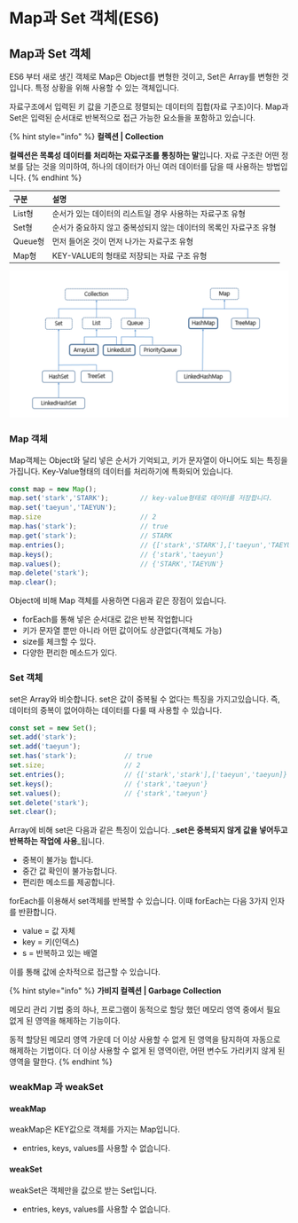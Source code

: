 # Map과 Set 객체\(ES6\)

## Map과 Set 객체

 ES6 부터 새로 생긴 객체로 Map은 Object를 변형한 것이고, Set은 Array를 변형한 것입니다. 특정 상황을 위해 사용할 수 있는 객체입니다.

자료구조에서 입력된 키 값을 기준으로 정렬되는 데이터의 집합\(자료 구조\)이다. Map과 Set은 입력된 순서대로 반복적으로 접근 가능한 요소들을 포함하고 있습니다. 

{% hint style="info" %}
**컬렉션 \| Collection**

**컬렉션은 목록성 데이터를 처리하는 자료구조를 통칭하는 말**입니다. 자료 구조란 어떤 정보를 담는 것을 의미하여, 하나의 데이터가 아닌 여러 데이터를 담을 때 사용하는 방법입니다.
{% endhint %}

| 구분  | 설명  |
| :--- | :--- |
| List형 | 순서가 있는 데이터의 리스트일 경우 사용하는 자료구조 유형 |
| Set형 | 순서가 중요하지 않고 중복성되지 않는 데이터의 목록인 자료구조 유형  |
| Queue형 | 먼저 들어온 것이 먼저 나가는 자료구조 유형  |
| Map형 | KEY-VALUE의 형태로 저장되는 자료 구조 유형  |

![&#xC790;&#xB8CC;&#xAD6C;&#xC870; &#xC720;&#xD615; ](../../../.gitbook/assets/2019-08-24-1.19.48.png)

### Map 객체

 Map객체는 Object와 달리 넣은 순서가 기억되고, 키가 문자열이 아니어도 되는 특징을 가집니다. Key-Value형태의 데이터를 처리하기에 특화되어 있습니다.

```javascript
const map = new Map();
map.set('stark','STARK');        // key-value형태로 데이터를 저장합니다.
map.set('taeyun','TAEYUN');
map.size                         // 2
map.has('stark');                // true
map.get('stark');                // STARK
map.entries();                   // {['stark','STARK'],['taeyun','TAEYUN']}
map.keys();                      // {'stark','taeyun'}
map.values();                    // {'STARK','TAEYUN'}
map.delete('stark');             
map.clear();
```

Object에 비해 Map 객체를 사용하면 다음과 같은 장점이 있습니다.

* forEach를 통해 넣은 순서대로 값은 반복 작업합니다
* 키가 문자열 뿐만 아니라 어떤 값이어도 상관없다\(객체도 가능\)
* size를 체크할 수 있다.
* 다양한 편리한 메소드가 있다.

### Set 객체

 set은 Array와 비슷합니다. set은 값이 중복될 수 없다는 특징을 가지고있습니다. 즉, 데이터의 중복이 없어야하는 데이터를 다룰 때 사용할 수 있습니다. 

```javascript
const set = new Set();
set.add('stark');
set.add('taeyun');
set.has('stark');            // true
set.size;                    // 2
set.entries();               // {['stark','stark'],['taeyun','taeyun]}
set.keys();                  // {'stark','taeyun'}
set.values();                // {'stark','taeyun'}
set.delete('stark');
set.clear();
```

Array에 비해 set은 다음과 같은 특징이 있습니다. _**set은 중복되지 않게 값을 넣어두고 반복하는 작업에 사용**_됩니다.

* 중복이 불가능 합니다.
* 중간 값 확인이 불가능합니다.
* 편리한 메소드를 제공합니다. 

forEach를 이용해서 set객체를 반복할 수 있습니다. 이때 forEach는 다음 3가지 인자를 반환합니다.

* value = 값 자체 
* key = 키\(인덱스\)
* s = 반복하고 있는 배열

이를 통해 값에 순차적으로 접근할 수 있습니다.

{% hint style="info" %}
**가비지 컬렉션 \|  Garbage Collection**

메모리 관리 기법 중의 하나, 프로그램이 동적으로 할당 했던 메모리 영역 중에서 필요 없게 된 영역을 해제하는 기능이다. 

동적 할당된 메모리 영역 가운데 더 이상 사용할 수 없게 된 영역을 탐지하여 자동으로 해제하는 기법이다. 더 이상 사용할 수 없게 된 영역이란, 어떤 변수도 가리키지 않게 된 영역을 말한다. 
{% endhint %}

### weakMap 과 weakSet

#### weakMap

 weakMap은 KEY값으로 객체를 가지는 Map입니다. 

* entries, keys, values를 사용할 수 없습니다.

#### weakSet

weakSet은 객체만을 값으로 받는 Set입니다.

* entries, keys, values를 사용할 수 없습니다. 

